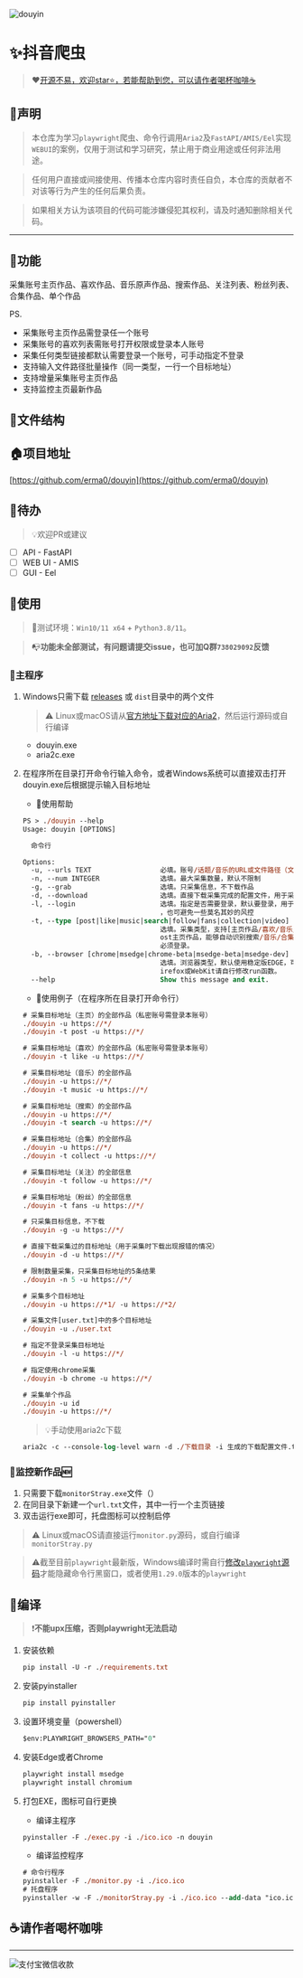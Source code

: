 ![douyin](https://socialify.git.ci/erma0/douyin/image?description=1&font=Source%20Code%20Pro&forks=1&issues=1&language=1&name=1&owner=1&pattern=Circuit%20Board&stargazers=1&theme=Auto)

# ✨抖音爬虫

> ❤️[开源不易，欢迎star⭐，若能帮助到您，可以请作者喝杯咖啡☕](#☕请作者喝杯咖啡)

## 📢声明

> 本仓库为学习`playwright`爬虫、命令行调用`Aria2`及`FastAPI/AMIS/Eel`实现`WEBUI`的案例，仅用于测试和学习研究，禁止用于商业用途或任何非法用途。

> 任何用户直接或间接使用、传播本仓库内容时责任自负，本仓库的贡献者不对该等行为产生的任何后果负责。

> 如果相关方认为该项目的代码可能涉嫌侵犯其权利，请及时通知删除相关代码。
---

## 🍬功能

采集账号主页作品、喜欢作品、音乐原声作品、搜索作品、关注列表、粉丝列表、合集作品、单个作品

PS.

- 采集账号主页作品需登录任一个账号
- 采集账号的喜欢列表需账号打开权限或登录本人账号
- 采集任何类型链接都默认需要登录一个账号，可手动指定不登录
- 支持输入文件路径批量操作（同一类型，一行一个目标地址）
- 支持增量采集账号主页作品
- 支持监控主页最新作品

## 🌳文件结构

## 🏠项目地址

[https://github.com/erma0/douyin](https://github.com/erma0/douyin)

## ‍🚩待办

> 💡欢迎PR或建议

- [ ] API - FastAPI
- [ ] WEB UI - AMIS
- [ ] GUI - Eel

## 🚀使用

> 📍测试环境：`Win10/11 x64` + `Python3.8/11`。

> 📭**功能未全部测试，有问题请提交issue，也可加Q群`738029092`反馈**
>
### 🍔主程序

1. Windows只需下载 [releases](https://github.com/erma0/douyin/releases) 或 `dist`目录中的两个文件

    > ⚠️ Linux或macOS请从[官方地址下载对应的Aria2](https://github.com/aria2/aria2/releases)，然后运行源码或自行编译

    - douyin.exe
    - aria2c.exe

2. 在程序所在目录打开命令行输入命令，或者Windows系统可以直接双击打开douyin.exe后根据提示输入目标地址

    - 🐔使用帮助

    ```ps
    PS > ./douyin --help
    Usage: douyin [OPTIONS]

      命令行

    Options:
      -u, --urls TEXT                 必填。账号/话题/音乐的URL或文件路径（文件格式为一行一个URL），支持多次输入
      -n, --num INTEGER               选填。最大采集数量，默认不限制
      -g, --grab                      选填。只采集信息，不下载作品
      -d, --download                  选填。直接下载采集完成的配置文件，用于采集时下载失败后重试
      -l, --login                     选填。指定是否需要登录，默认要登录，用于采集主页作品、关注粉丝列表以及本人私密账号的信息
                                      ，也可避免一些莫名其妙的风控
      -t, --type [post|like|music|search|follow|fans|collection|video]
                                      选填。采集类型，支持[主页作品/喜欢/音乐/搜索/关注/粉丝/合集/单作品]，默认采集p
                                      ost主页作品，能够自动识别搜索/音乐/合集/单作品。采集账号主页作品或私密账号喜欢作品
                                      必须登录。
      -b, --browser [chrome|msedge|chrome-beta|msedge-beta|msedge-dev]
                                      选填。浏览器类型，默认使用稳定版EDGE，可选[chrome/msedge]，如需使用F
                                      irefox或WebKit请自行修改run函数。
      --help                          Show this message and exit.
    ```

    - 🏀使用例子（在程序所在目录打开命令行）

    ```ps
    # 采集目标地址（主页）的全部作品（私密账号需登录本账号）
    ./douyin -u https://*/ 
    ./douyin -t post -u https://*/ 

    # 采集目标地址（喜欢）的全部作品（私密账号需登录本账号）
    ./douyin -t like -u https://*/ 

    # 采集目标地址（音乐）的全部作品
    ./douyin -u https://*/ 
    ./douyin -t music -u https://*/ 

    # 采集目标地址（搜索）的全部作品
    ./douyin -u https://*/ 
    ./douyin -t search -u https://*/ 

    # 采集目标地址（合集）的全部作品
    ./douyin -u https://*/ 
    ./douyin -t collect -u https://*/ 

    # 采集目标地址（关注）的全部信息
    ./douyin -t follow -u https://*/ 

    # 采集目标地址（粉丝）的全部信息
    ./douyin -t fans -u https://*/ 

    # 只采集目标信息，不下载
    ./douyin -g -u https://*/ 

    # 直接下载采集过的目标地址（用于采集时下载出现报错的情况）
    ./douyin -d -u https://*/ 

    # 限制数量采集，只采集目标地址的5条结果
    ./douyin -n 5 -u https://*/ 

    # 采集多个目标地址
    ./douyin -u https://*1/ -u https://*2/ 

    # 采集文件[user.txt]中的多个目标地址
    ./douyin -u ./user.txt

    # 指定不登录采集目标地址
    ./douyin -l -u https://*/ 

    # 指定使用chrome采集
    ./douyin -b chrome -u https://*/ 

    # 采集单个作品
    ./douyin -u id
    ./douyin -u https://*/ 
    ```

    > 💡手动使用aria2c下载

    ```ps
    aria2c -c --console-log-level warn -d ./下载目录 -i 生成的下载配置文件.txt
    ```

### 🍕监控新作品🆕

1. 只需要下载`monitorStray.exe`文件（）
2. 在同目录下新建一个`url.txt`文件，其中一行一个主页链接
3. 双击运行exe即可，托盘图标可以控制启停

> ⚠️ Linux或macOS请直接运行`monitor.py`源码，或自行编译`monitorStray.py`

> ⚠️截至目前`playwright`最新版，Windows编译时需自行[修改`playwright`源码](https://github.com/microsoft/playwright-python/issues/1778#issuecomment-1565339726)才能隐藏命令行黑窗口，或者使用`1.29.0`版本的`playwright`

## 🔨编译

> ❗**不能upx压缩，否则playwright无法启动**

1. 安装依赖

    ```ps
    pip install -U -r ./requirements.txt
    ```

2. 安装pyinstaller

    ```ps
    pip install pyinstaller
    ```

3. 设置环境变量（powershell）

    ```ps
    $env:PLAYWRIGHT_BROWSERS_PATH="0"
    ```

4. 安装Edge或者Chrome

    ```ps
    playwright install msedge
    playwright install chromium
    ```

5. 打包EXE，图标可自行更换

    - 编译主程序

    ```ps
    pyinstaller -F ./exec.py -i ./ico.ico -n douyin
    ```

    - 编译监控程序

    ```ps
    # 命令行程序
    pyinstaller -F ./monitor.py -i ./ico.ico 
    # 托盘程序
    pyinstaller -w -F ./monitorStray.py -i ./ico.ico --add-data "ico.ico;."
    ```

## ☕请作者喝杯咖啡

---

![支付宝微信收款][1]

  [1]: https://erma0.cn/images/qrcode/shouqianma.png
